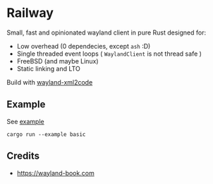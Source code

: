 # Railway

Small, fast and opinionated wayland client in pure Rust designed for:

- Low overhead (0 dependecies, except `ash` :D)
- Single threaded event loops ( `WaylandClient` is not thread safe )
- FreeBSD (and maybe Linux)
- Static linking and LTO

Build with [wayland-xml2code](../wayland-xml2code/)


## Example

See [example](examples/basic.rs)

```
cargo run --example basic

```

## Credits


- https://wayland-book.com
